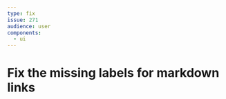 ```yaml
---
type: fix
issue: 271
audience: user
components:
  - ui
---
```


# Fix the missing labels for markdown links
